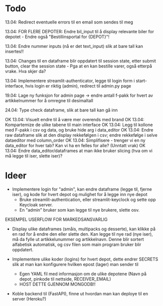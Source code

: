 # Todo

13.04: Redirect eventuelle errors til en email som sendes til meg

13.04: FOR FLERE DEPOTER: Endre bil_input til å display relevante biler for depotet
    - Endre også "Bestillinsportal for {DEPOT}"!

13.04: Endre nummer inputs (nå er det text_input) slik at bare tall kan insertes!!

13.04: Changes til en dataframe blir oppdatert til session state, etter submit button, clear the session state
    - Pga at en kan bestille varer, også etterpå vrake. Hva skjer da?

13.04: Implementere streamlit-authenticator, legge til login form i start-interface, hvis login er riktig (admin), redirect til admin.py page

19.04: Lage ny funksjon for admin page -> endre antall f-pakk for hvert av artikkelnummer for å omregne til desimaltall

24.04: Type check dataframe, slik at bare tall kan gå inn

OK 13.04: Visuelt endre til å være mer overends med brand
OK 13.04: Kompartemize de ulike tabene til main interface
OK 13.04: Legg til kollone med F-pakk i csv og data, og bruke hide arg i data_editor
OK 13.04: Endre raw dataframe slik at den display rekkefølgen i csv; endre rekkefølge i selve dataeditor med column_order
OK 13.04: Simplifisere - trenger vi en ny data_editor for hver tab? Kan vi ha en felles for alle? (Unntatt vrak)
OK 13.04: Endre data_editor/dataframes at man ikke bruker slicing (hva om vi må legge til iser, slette iser)? 

# Ideer

- Implementere login for "admin", kan endre dataframe (legge til, fjerne iser), og kode for hvert depot og mulighet for å legge inn nye depot
    - Bruke streamlit-authentication, eller streamlit-keyclock og sette opp Keycloak server.
    - En "admin" bruker som kan legge til nye brukere, slette osv. 

EKSEMPEL USERFLOW FOR MARKEDSANSVARLIG
- Display ulike dataframes (småis, multipacks og desserte), kan klikke på en rad for å endre den eller slette den. Kan legge til nye rad (nye iser), må da fylle ut artikkelunummer og artikkelnavn. Denne blir sortert alfabetisk automatisk, og csv filen som main program bruker blir oppdatert. 

- Implementere ulike koder (logins) for hvert depot, dette endrer SECRETS slik at man kan konfigurere hvilken epost (lager) man sender til 
    - Egen YAML fil med informasjon om de ulike depotene (Navn på depot, pinkode til nettside, RECEIVER_EMAIL)
    - HOST DETTE GJENNOM MONGODB!!

- Koble backend til (FastAPI), finne ut hvordan man kan deploye til en server (Heroku?)